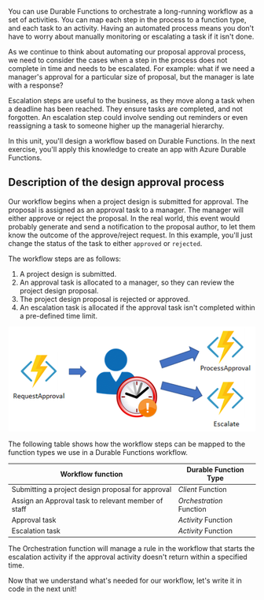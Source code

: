 You can use Durable Functions to orchestrate a long-running workflow as a set of activities. You can map each step in the process to a function type, and each task to an activity. Having an automated process means you don't have to worry about manually monitoring or escalating a task if it isn't done. 

As we continue to think about automating our proposal approval process, we need to consider the cases when a step in the process does not complete in time and needs to be escalated. For example: what if we need a manager's approval for a particular size of proposal, but the manager is late with a response?

Escalation steps are useful to the business, as they move along a task when a deadline has been reached. They ensure tasks are completed, and not forgotten. An escalation step could involve sending out reminders or even reassigning a task to someone higher up the managerial hierarchy.

In this unit, you'll design a workflow based on Durable Functions. In the next exercise, you'll apply this knowledge to create an app with Azure Durable Functions.

## Description of the design approval process

Our workflow begins when a project design is submitted for approval. The proposal is assigned as an approval task to a manager. The manager will either approve or reject the proposal. In the real world, this event would probably generate and send a notification to the proposal author, to let them know the outcome of the approve/reject request. In this example, you'll just change the status of the task to either `approved` or `rejected`.

The workflow steps are as follows:

1. A project design is submitted.
2. An approval task is allocated to a manager, so they can review the project design proposal.
3. The project design proposal is rejected or approved.
4. An escalation task is allocated if the approval task isn't completed within a pre-defined time limit. 

![Visual representation of workflow showing the three functions in our orchestration - the request approval, the process approval and an escalate function. ](../media/approval.png)

The following table shows how the workflow steps can be mapped to the function types we use in a Durable Functions workflow. 

| Workflow function | Durable Function Type |
|--|--|
| Submitting a project design  proposal for approval | _Client_ Function |
| Assign an Approval task  to relevant member  of staff | _Orchestration_ Function | 
| Approval task | _Activity_ Function |
| Escalation task | _Activity_ Function |

The Orchestration function will manage a rule in the workflow that starts the escalation activity if the approval activity doesn't return within a specified time.

Now that we understand what's needed for our workflow, let's write it in code in the next unit!
